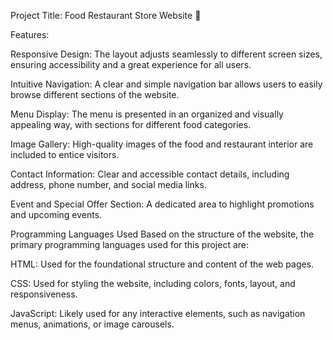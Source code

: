 Project Title: Food Restaurant Store Website 🍔

Features:

Responsive Design: The layout adjusts seamlessly to different screen sizes, ensuring accessibility and a great experience for all users.

Intuitive Navigation: A clear and simple navigation bar allows users to easily browse different sections of the website.

Menu Display: The menu is presented in an organized and visually appealing way, with sections for different food categories.

Image Gallery: High-quality images of the food and restaurant interior are included to entice visitors.

Contact Information: Clear and accessible contact details, including address, phone number, and social media links.

Event and Special Offer Section: A dedicated area to highlight promotions and upcoming events.

Programming Languages Used
Based on the structure of the website, the primary programming languages used for this project are:

HTML: Used for the foundational structure and content of the web pages.

CSS: Used for styling the website, including colors, fonts, layout, and responsiveness.

JavaScript: Likely used for any interactive elements, such as navigation menus, animations, or image carousels.
